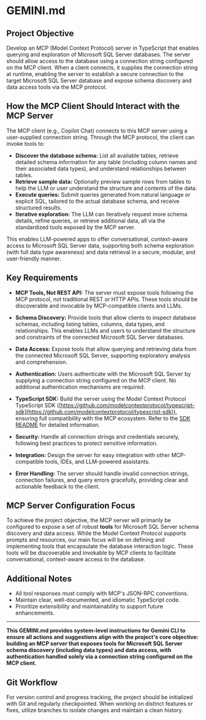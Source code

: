 # GEMINI.md

## Project Objective

Develop an MCP (Model Context Protocol) server in TypeScript that enables querying and exploration of Microsoft SQL Server databases.
The server should allow access to the database using a connection string configured on the MCP client.
When a client connects, it supplies the connection string at runtime, enabling the server to establish a secure connection to the target Microsoft SQL Server database and expose schema discovery and data access tools via the MCP protocol.

## How the MCP Client Should Interact with the MCP Server

The MCP client (e.g., Copilot Chat) connects to this MCP server using a user-supplied connection string. Through the MCP protocol, the client can invoke tools to:

- **Discover the database schema:**
  List all available tables, retrieve detailed schema information for any table (including column names and their associated data types), and understand relationships between tables.
- **Retrieve sample data:**
  Optionally preview sample rows from tables to help the LLM or user understand the structure and contents of the data.
- **Execute queries:**
  Submit queries generated from natural language or explicit SQL, tailored to the actual database schema, and receive structured results.
- **Iterative exploration:**
  The LLM can iteratively request more schema details, refine queries, or retrieve additional data, all via the standardized tools exposed by the MCP server.

This enables LLM-powered apps to offer conversational, context-aware access to Microsoft SQL Server data, supporting both schema exploration (with full data type awareness) and data retrieval in a secure, modular, and user-friendly manner.

## Key Requirements

- **MCP Tools, Not REST API:**
  The server must expose tools following the MCP protocol, not traditional REST or HTTP APIs. These tools should be discoverable and invocable by MCP-compatible clients and LLMs.

- **Schema Discovery:**
  Provide tools that allow clients to inspect database schemas, including listing tables, columns, data types, and relationships. This enables LLMs and users to understand the structure and constraints of the connected Microsoft SQL Server databases.

- **Data Access:**
  Expose tools that allow querying and retrieving data from the connected Microsoft SQL Server, supporting exploratory analysis and comprehension.

- **Authentication:**
  Users authenticate with the Microsoft SQL Server by supplying a connection string configured on the MCP client. No additional authentication mechanisms are required.

- **TypeScript SDK:**
  Build the server using the Model Context Protocol TypeScript SDK ([https://github.com/modelcontextprotocol/typescript-sdk](https://github.com/modelcontextprotocol/typescript-sdk)), ensuring full compatibility with the MCP ecosystem. Refer to the [SDK README](https://raw.githubusercontent.com/modelcontextprotocol/typescript-sdk/main/README.md) for detailed information.

- **Security:**
  Handle all connection strings and credentials securely, following best practices to protect sensitive information.

- **Integration:**
  Design the server for easy integration with other MCP-compatible tools, IDEs, and LLM-powered assistants.

- **Error Handling:**
  The server should handle invalid connection strings, connection failures, and query errors gracefully, providing clear and actionable feedback to the client.

## MCP Server Configuration Focus

To achieve the project objective, the MCP server will primarily be configured to expose a set of robust **tools** for Microsoft SQL Server schema discovery and data access. While the Model Context Protocol supports prompts and resources, our main focus will be on defining and implementing tools that encapsulate the database interaction logic. These tools will be discoverable and invokable by MCP clients to facilitate conversational, context-aware access to the database.

## Additional Notes

- All tool responses must comply with MCP's JSON-RPC conventions.
- Maintain clear, well-documented, and idiomatic TypeScript code.
- Prioritize extensibility and maintainability to support future enhancements.

---

**This GEMINI.md provides system-level instructions for Gemini CLI to ensure all actions and suggestions align with the project's core objective: building an MCP server that exposes tools for Microsoft SQL Server schema discovery (including data types) and data access, with authentication handled solely via a connection string configured on the MCP client.**

## Git Workflow

For version control and progress tracking, the project should be initialized with Git and regularly checkpointed. When working on distinct features or fixes, utilize branches to isolate changes and maintain a clean history.
